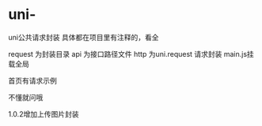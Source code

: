 # uni-
uni公共请求封装
具体都在项目里有注释的，看全

request 为封装目录 
   api 为接口路径文件
   http 为uni.request 请求封装
main.js挂载全局

首页有请求示例

不懂就问哦

1.0.2增加上传图片封装